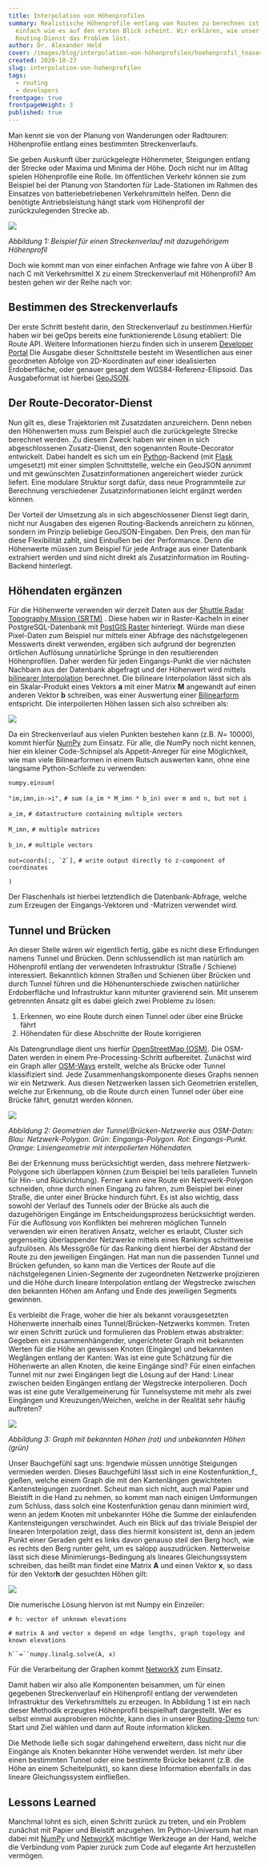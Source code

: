 ```yaml
---
title: Interpolation von Höhenprofilen
summary: Realistische Höhenprofile entlang von Routen zu berechnen ist nicht so
  einfach wie es auf den ersten Blick scheint. Wir erklären, wie unser
  Routing-Dienst das Problem löst.
author: Dr. Alexander Held
cover: /images/blog/interpolation-von-höhenprofilen/hoehenprofil_teaser_startseite.png
created: 2020-10-27
slug: interpolation-von-hohenprofilen
tags:
  - routing
  - developers
frontpage: true
frontpageWeight: 3
published: true
---
```

Man kennt sie von der Planung von Wanderungen oder Radtouren: Höhenprofile entlang eines bestimmten Streckenverlaufs.

Sie geben Auskunft über zurückgelegte Höhenmeter, Steigungen entlang der Strecke oder Maxima und Minima der Höhe. Doch nicht nur im Alltag spielen Höhenprofile eine Rolle. Im öffentlichen Verkehr können sie zum Beispiel bei der Planung von Standorten für Lade-Stationen im Rahmen des Einsatzes von batteriebetriebenen Verkehrsmitteln helfen. Denn die benötigte Antriebsleistung hängt stark vom Höhenprofil der zurückzulegenden Strecke ab.

![](/images/blog/interpolation-von-hohenprofilen/route_profile.png)

_Abbildung 1: Beispiel für einen Streckenverlauf mit dazugehörigem Höhenprofil_

Doch wie kommt man von einer einfachen Anfrage wie fahre von A über B nach C mit Verkehrsmittel X zu einem Streckenverlauf mit Höhenprofil? Am besten gehen wir der Reihe nach vor:

Bestimmen des Streckenverlaufs
------------------------------

Der erste Schritt besteht darin, den Streckenverlauf zu bestimmen.Hierfür haben wir bei geOps bereits eine funktionierende Lösung etabliert: Die Route API. Weitere Informationen hierzu finden sich in unserem [Developer Portal](https://developer.geops.io/) Die Ausgabe dieser Schnittstelle besteht im Wesentlichen aus einer geordneten Abfolge von 2D-Koordinaten auf einer idealisierten Erdoberfläche, oder genauer gesagt dem WGS84-Referenz-Ellipsoid. Das Ausgabeformat ist hierbei [GeoJSON](https://tools.ietf.org/html/rfc7946).

Der Route-Decorator-Dienst
--------------------------

Nun gilt es, diese Trajektorien mit Zusatzdaten anzureichern. Denn neben den Höhenwerten muss zum Beispiel auch die zurückgelegte Strecke berechnet werden. Zu diesem Zweck haben wir einen in sich abgeschlossenen Zusatz-Dienst, den sogenannten Route-Decorator entwickelt. Dabei handelt es sich um ein [Python](https://www.python.org/)\-Backend (mit [Flask](https://flask.palletsprojects.com/) umgesetzt) mit einer simplen Schnittstelle, welche ein GeoJSON annimmt und mit gewünschten Zusatzinformationen angereichert wieder zurück liefert. Eine modulare Struktur sorgt dafür, dass neue Programmteile zur Berechnung verschiedener Zusatzinformationen leicht ergänzt werden können.

Der Vorteil der Umsetzung als in sich abgeschlossener Dienst liegt darin, nicht nur Ausgaben des eigenen Routing-Backends anreichern zu können, sondern im Prinzip beliebige GeoJSON-Eingaben. Den Preis, den man für diese Flexibilität zahlt, sind Einbußen bei der Performance. Denn die Höhenwerte müssen zum Beispiel für jede Anfrage aus einer Datenbank extrahiert werden und sind nicht direkt als Zusatzinformation im Routing-Backend hinterlegt.

Höhendaten ergänzen
-------------------

Für die Höhenwerte verwenden wir derzeit Daten aus der [Shuttle Radar Topography Mission (SRTM)](https://www2.jpl.nasa.gov/srtm/) . Diese haben wir in Raster-Kacheln in einer PostgreSQL-Datenbank mit [PostGIS Raster](https://postgis.net/docs/RT_reference.html) hinterlegt. Würde man diese Pixel-Daten zum Beispiel nur mittels einer Abfrage des nächstgelegenen Messwerts direkt verwenden, ergäben sich aufgrund der begrenzten örtlichen Auflösung unnatürliche Sprünge in den resultierenden Höhenprofilen. Daher werden für jeden Eingangs-Punkt die vier nächsten Nachbarn aus der Datenbank abgefragt und der Höhenwert wird mittels [bilinearer Interpolation](https://de.wikipedia.org/wiki/Bilineare_Filterung) berechnet. Die bilineare Interpolation lässt sich als ein Skalar-Produkt eines Vektors **a** mit einer Matrix **M** angewandt auf einen anderen Vektor **b** schreiben, was einer Auswertung einer [Bilinearform](https://de.wikipedia.org/wiki/Bilinearform) entspricht. Die interpolierten Höhen lassen sich also schreiben als:

_![](/images/blog/interpolation-von-hohenprofilen/formula.png)_

Da ein Streckenverlauf aus vielen Punkten bestehen kann (z.B. _N_\= 10000), kommt hierfür [NumPy](https://numpy.org/) zum Einsatz. Für alle, die NumPy noch nicht kennen, hier ein kleiner Code-Schnipsel als Appetit-Anreger für eine Möglichkeit, wie man viele Bilinearformen in einem Rutsch auswerten kann, ohne eine langsame Python-Schleife zu verwenden:

`numpy.einsum(`

`"im,imn,in->i",` `# sum (a_im * M_imn * b_in) over m and n, but not i`

`a_im,` `# datastructure containing multiple vectors`

`M_imn,` `# multiple matrices`

`b_in,` `# multiple vectors`

``out=coords[:, `2`],`` `# write output directly to z-component of coordinates`

`)`

Der Flaschenhals ist hierbei letztendlich die Datenbank-Abfrage, welche zum Erzeugen der Eingangs-Vektoren und -Matrizen verwendet wird.

Tunnel und Brücken
------------------

An dieser Stelle wären wir eigentlich fertig, gäbe es nicht diese Erfindungen namens Tunnel und Brücken. Denn schlussendlich ist man natürlich am Höhenprofil entlang der verwendeten Infrastruktur (Straße / Schiene) interessiert. Bekanntlich können Straßen und Schienen über Brücken und durch Tunnel führen und die Höhenunterschiede zwischen natürlicher Erdoberfläche und Infrastruktur kann mitunter gravierend sein. Mit unserem getrennten Ansatz gilt es dabei gleich zwei Probleme zu lösen:

1.  Erkennen, wo eine Route durch einen Tunnel oder über eine Brücke fährt
2.  Höhendaten für diese Abschnitte der Route korrigieren

Als Datengrundlage dient uns hierfür [OpenStreetMap (OSM)](https://www.openstreetmap.de/). Die OSM-Daten werden in einem Pre-Processing-Schritt aufbereitet. Zunächst wird ein Graph aller [OSM-Ways](https://wiki.openstreetmap.org/wiki/DE:Way) erstellt, welche als Brücke oder Tunnel klassifiziert sind. Jede Zusammenhangskomponente dieses Graphs nennen wir ein Netzwerk. Aus diesen Netzwerken lassen sich Geometrien erstellen, welche zur Erkennung, ob die Route durch einen Tunnel oder über eine Brücke fährt, genutzt werden können.

![](/images/blog/interpolation-von-hohenprofilen/network_geometries.png)

_Abbildung 2: Geometrien der Tunnel/Brücken-Netzwerke aus OSM-Daten: Blau: Netzwerk-Polygon. Grün: Eingangs-Polygon. Rot: Eingangs-Punkt. Orange: Liniengeometrie mit interpolierten Höhendaten._

Bei der Erkennung muss berücksichtigt werden, dass mehrere Netzwerk-Polygone sich überlappen können (zum Beispiel bei teils parallelen Tunneln für Hin- und Rückrichtung). Ferner kann eine Route ein Netzwerk-Polygon schneiden, ohne durch einen Eingang zu fahren, zum Beispiel bei einer Straße, die unter einer Brücke hindurch führt. Es ist also wichtig, dass sowohl der Verlauf des Tunnels oder der Brücke als auch die dazugehörigen Eingänge im Entscheidungsprozess berücksichtigt werden. Für die Auflösung von Konflikten bei mehreren möglichen Tunneln verwenden wir einen iterativen Ansatz, welcher es erlaubt, Cluster sich gegenseitig überlappender Netzwerke mittels eines Rankings schrittweise aufzulösen. Als Messgröße für das Ranking dient hierbei der Abstand der Route zu den jeweiligen Eingängen. Hat man nun die passenden Tunnel und Brücken gefunden, so kann man die Vertices der Route auf die nächstgelegenen Linien-Segmente der zugeordneten Netzwerke projizieren und die Höhe durch lineare Interpolation entlang der Wegstrecke zwischen den bekannten Höhen am Anfang und Ende des jeweiligen Segments gewinnen.

Es verbleibt die Frage, woher die hier als bekannt vorausgesetzten Höhenwerte innerhalb eines Tunnel/Brücken-Netzwerks kommen. Treten wir einen Schritt zurück und formulieren das Problem etwas abstrakter: Gegeben ein zusammenhängender, ungerichteter Graph mit bekannten Werten für die Höhe an gewissen Knoten (Eingänge) und bekannten Weglängen entlang der Kanten: Was ist eine gute Schätzung für die Höhenwerte an allen Knoten, die keine Eingänge sind? Für einen einfachen Tunnel mit nur zwei Eingängen liegt die Lösung auf der Hand: Linear zwischen beiden Eingängen entlang der Wegstrecke interpolieren. Doch was ist eine gute Verallgemeinerung für Tunnelsysteme mit mehr als zwei Eingängen und Kreuzungen/Weichen, welche in der Realität sehr häufig auftreten?

![](/images/blog/interpolation-von-hohenprofilen/interpolate.png)

_Abbildung 3: Graph mit bekannten Höhen (rot) und unbekannten Höhen (grün)_

Unser Bauchgefühl sagt uns: Irgendwie müssen unnötige Steigungen vermieden werden. Dieses Bauchgefühl lässt sich in eine Kostenfunktion_f_ gießen, welche einem Graph die mit den Kantenlängen gewichteten Kantensteigungen zuordnet. Scheut man sich nicht, auch mal Papier und Bleistift in die Hand zu nehmen, so kommt man nach einigen Umformungen zum Schluss, dass solch eine Kostenfunktion genau dann minimiert wird, wenn an jedem Knoten mit unbekannter Höhe die Summe der einlaufenden Kantensteigungen verschwindet. Auch ein Blick auf das triviale Beispiel der linearen Interpolation zeigt, dass dies hiermit konsistent ist, denn an jedem Punkt einer Geraden geht es links davon genauso steil den Berg hoch, wie es rechts den Berg runter geht, um es salopp auszudrücken. Netterweise lässt sich diese Minimierungs-Bedingung als lineares Gleichungssystem schreiben, das heißt man findet eine Matrix **A** und einen Vektor **x**, so dass für den Vektor**h** der gesuchten Höhen gilt:

![](/images/blog/interpolation-von-hohenprofilen/formula2.png)

Die numerische Lösung hiervon ist mit Numpy ein Einzeiler:

`# h: vector of unknown elevations`

`# matrix A and vector x depend on edge lengths, graph topology and known elevations`

`h``=``numpy.linalg.solve(A, x)`

Für die Verarbeitung der Graphen kommt [NetworkX](https://networkx.org/) zum Einsatz.

Damit haben wir also alle Komponenten beisammen, um für einen gegebenen Streckenverlauf ein Höhenprofil entlang der verwendeten Infrastruktur des Verkehrsmittels zu erzeugen. In Abbildung 1 ist ein nach dieser Methodik erzeugtes Höhenprofil beispielhaft dargestellt. Wer es selbst einmal ausprobieren möchte, kann dies in unserer [Routing-Demo](https://geops.github.io/geops-routing-demo/) tun: Start und Ziel wählen und dann auf Route information klicken.

Die Methode ließe sich sogar dahingehend erweitern, dass nicht nur die Eingänge als Knoten bekannter Höhe verwendet werden. Ist mehr über einen bestimmten Tunnel oder eine bestimmte Brücke bekannt (z.B. die Höhe an einem Scheitelpunkt), so kann diese Information ebenfalls in das lineare Gleichungssystem einfließen.

Lessons Learned
---------------

Manchmal lohnt es sich, einen Schritt zurück zu treten, und ein Problem zunächst mit Papier und Bleistift anzugehen. Im Python-Universum hat man dabei mit [NumPy](https://numpy.org/) und [NetworkX](https://networkx.org/) mächtige Werkzeuge an der Hand, welche die Verbindung vom Papier zurück zum Code auf elegante Art herzustellen vermögen.
